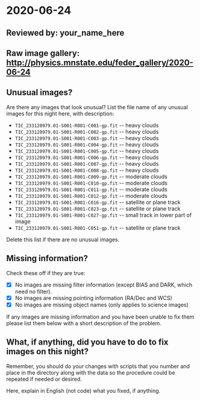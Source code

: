 # 2020-06-24

## Reviewed by:   your_name_here

## Raw image gallery: http://physics.mnstate.edu/feder_gallery/2020-06-24

## Unusual images?

Are there any images that look unusual? List the file name of any unusual images for this night here, with description:

+ `TIC_233120979.01-S001-R001-C001-gp.fit` -- heavy clouds
+ `TIC_233120979.01-S001-R001-C002-gp.fit` -- heavy clouds
+ `TIC_233120979.01-S001-R001-C003-gp.fit` -- heavy clouds
+ `TIC_233120979.01-S001-R001-C004-gp.fit` -- heavy clouds
+ `TIC_233120979.01-S001-R001-C005-gp.fit` -- heavy clouds
+ `TIC_233120979.01-S001-R001-C006-gp.fit` -- heavy clouds
+ `TIC_233120979.01-S001-R001-C007-gp.fit` -- heavy clouds
+ `TIC_233120979.01-S001-R001-C008-gp.fit` -- heavy clouds
+ `TIC_233120979.01-S001-R001-C009-gp.fit` -- moderate clouds
+ `TIC_233120979.01-S001-R001-C010-gp.fit` -- moderate clouds
+ `TIC_233120979.01-S001-R001-C011-gp.fit` -- moderate clouds
+ `TIC_233120979.01-S001-R001-C012-gp.fit` -- moderate clouds
+ `TIC_233120979.01-S001-R001-C016-gp.fit` -- satellite or plane track
+ `TIC_233120979.01-S001-R001-C023-gp.fit` -- satellite or plane track
+ `TIC_233120979.01-S001-R001-C027-gp.fit` -- small track in lower part of image
+ `TIC_233120979.01-S001-R001-C051-gp.fit` -- satellite or plane track

Delete this list if there are no unusual images.

## Missing information?

Check these off if they are true:

- [x] No images are missing filter information (except BIAS and DARK, which need no filter).
- [x] No images are missing pointing information (RA/Dec and WCS)
- [x] No images are missing object names (only applies to science images)

If any images are missing information and you have been unable to fix them please list
them below with a short description of the problem.


## What, if anything, did you have to do to fix images on this night?

Remember, you should do your changes with scripts that you number and place in the
directory along with the data so the procedure could be repeated if needed or
desired.

Here, explain in English (not code) what you fixed, if anything.
